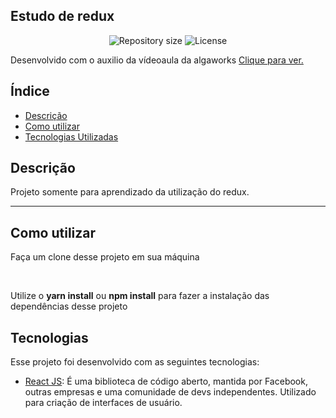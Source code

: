 ## Estudo de redux

<p align="center">
 <img alt="Repository size" src="https://img.shields.io/github/repo-size/luizeduul/EstudoRedux">
 <img alt="License" src="https://img.shields.io/badge/license-MIT-brightgreen">
</p>

<p>Desenvolvido com o auxilio da vídeoaula da algaworks <a href="https://youtu.be/zym1bkoGom4">Clique para ver.</a></p>

## Índice
- [Descrição](#descrição)
- [Como utilizar](#como-utilizar)
- [Tecnologias Utilizadas](#tecnologias)

## Descrição
<p>Projeto somente para aprendizado da utilização do redux.</p>

---
     
## Como utilizar 
<p>Faça um clone desse projeto em sua máquina</p><br>
<p>Utilize o <strong>yarn install</strong> ou <strong>npm install</strong> para fazer a instalação das dependências desse projeto</p>

## Tecnologias
 Esse projeto foi desenvolvido com as seguintes tecnologias:
  - [React JS](https://reactjs.org): É uma biblioteca de código aberto, mantida por Facebook, outras empresas e uma comunidade de devs independentes. Utilizado para criação de interfaces de usuário.
